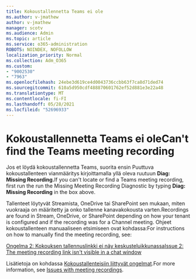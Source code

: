 ```yaml
---
title: Kokoustallennetta Teams ei ole
ms.author: v-jmathew
author: v-jmathew
manager: scotv
ms.audience: Admin
ms.topic: article
ms.service: o365-administration
ROBOTS: NOINDEX, NOFOLLOW
localization_priority: Normal
ms.collection: Adm_O365
ms.custom:
- "9002530"
- "7963"
ms.openlocfilehash: 24ebe3d619ce4d0043736ccbb63f7ca8d71ded74
ms.sourcegitcommit: 610a5d950cdf488870601762ef52d881e3e22a48
ms.translationtype: MT
ms.contentlocale: fi-FI
ms.lasthandoff: 05/28/2021
ms.locfileid: "52696933"
---
```

# <a name="cant-find-the-teams-meeting-recording"></a><span data-ttu-id="522af-102">Kokoustallennetta Teams ei ole</span><span class="sxs-lookup"><span data-stu-id="522af-102">Can't find the Teams meeting recording</span></span>

<span data-ttu-id="522af-103">Jos et löydä kokoustallennetta Teams, suorita ensin Puuttuva kokoustallenteen vianmääritys kirjoittamalla yllä oleva ruutuun **Diag: Missing Recording.**</span><span class="sxs-lookup"><span data-stu-id="522af-103">If you can't locate or find a Teams meeting recording, first run the run the Missing Meeting Recording Diagnostic by typing **Diag: Missing Recording** in the box above.</span></span> 

<span data-ttu-id="522af-104">Tallenteet löytyvät Streamista, OneDrive tai SharePoint sen mukaan, miten vuokraaja on määritetty ja onko tallenne kanavakokousta varten.</span><span class="sxs-lookup"><span data-stu-id="522af-104">Recordings are found in Stream, OneDrive, or SharePoint depending on how your tenant is configured and if the recording was for a Channel meeting.</span></span> <span data-ttu-id="522af-105">Ohjeet kokoustallenteen manuaaliseen etsimiseen ovat kohdassa:</span><span class="sxs-lookup"><span data-stu-id="522af-105">For instructions on how to manually find the meeting recording, see:</span></span> 

[<span data-ttu-id="522af-106">Ongelma 2: Kokouksen tallennuslinkki ei näy keskusteluikkunassa</span><span class="sxs-lookup"><span data-stu-id="522af-106">Issue 2: The meeting recording link isn't visible in a chat window</span></span>](/microsoftteams/troubleshoot/meetings/troubleshoot-meeting-recording-issues#issue-2-the-meeting-recording-link-isnt-visible-in-a-chat-window)

<span data-ttu-id="522af-107">Lisätietoja on kohdassa [Kokoustallenteisiin liittyvät ongelmat](/microsoftteams/troubleshoot/meetings/troubleshoot-meeting-recording-issues).</span><span class="sxs-lookup"><span data-stu-id="522af-107">For more information, see [Issues with meeting recordings](/microsoftteams/troubleshoot/meetings/troubleshoot-meeting-recording-issues).</span></span>
